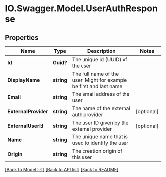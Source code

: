 # IO.Swagger.Model.UserAuthResponse
## Properties

Name | Type | Description | Notes
------------ | ------------- | ------------- | -------------
**Id** | **Guid?** | The unique id (UUID) of the user | 
**DisplayName** | **string** | The full name of the user. Might for example be first and last name | 
**Email** | **string** | The email address of the user | 
**ExternalProvider** | **string** | The name of the external auth provider | [optional] 
**ExternalUserId** | **string** | The user ID given by the external provider | [optional] 
**Name** | **string** | The unique name that is used to identify the user | 
**Origin** | **string** | The creation origin of this user | 

[[Back to Model list]](../README.md#documentation-for-models) [[Back to API list]](../README.md#documentation-for-api-endpoints) [[Back to README]](../README.md)

